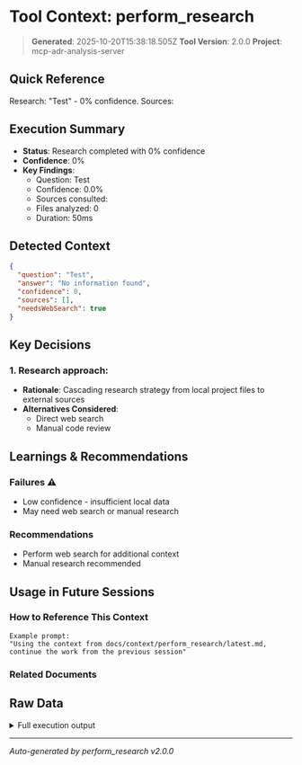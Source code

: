 # Tool Context: perform_research

> **Generated**: 2025-10-20T15:38:18.505Z
> **Tool Version**: 2.0.0
> **Project**: mcp-adr-analysis-server

## Quick Reference

Research: "Test" - 0% confidence. Sources:

## Execution Summary

- **Status**: Research completed with 0% confidence
- **Confidence**: 0%
- **Key Findings**:
  - Question: Test
  - Confidence: 0.0%
  - Sources consulted:
  - Files analyzed: 0
  - Duration: 50ms

## Detected Context

```json
{
  "question": "Test",
  "answer": "No information found",
  "confidence": 0,
  "sources": [],
  "needsWebSearch": true
}
```

## Key Decisions

### 1. Research approach:

- **Rationale**: Cascading research strategy from local project files to external sources
- **Alternatives Considered**:
  - Direct web search
  - Manual code review

## Learnings & Recommendations

### Failures ⚠️

- Low confidence - insufficient local data
- May need web search or manual research

### Recommendations

- Perform web search for additional context
- Manual research recommended

## Usage in Future Sessions

### How to Reference This Context

```text
Example prompt:
"Using the context from docs/context/perform_research/latest.md,
continue the work from the previous session"
```

### Related Documents

## Raw Data

<details>
<summary>Full execution output</summary>

```json
{
  "research": {
    "answer": "No information found",
    "confidence": 0,
    "sources": [],
    "needsWebSearch": true,
    "metadata": {
      "duration": 50,
      "sourcesQueried": [],
      "filesAnalyzed": 0
    }
  }
}
```

</details>

---

_Auto-generated by perform_research v2.0.0_
